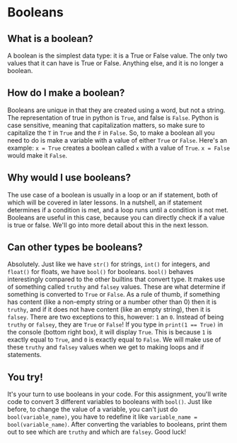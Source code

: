 # Booleans
## What is a boolean?
A boolean is the simplest data type: it is a True or False value. 
The only two values that it can have is True or False. Anything else, and it is no longer a boolean.

## How do I make a boolean?
Booleans are unique in that they are created using a word, but not a string. 
The representation of true in python is `True`, and false is `False`. 
Python is case sensitive, meaning that capitalization matters, so make sure to capitalize the `T` in `True` and the `F` in `False`.
So, to make a boolean all you need to do is make a variable with a value of either `True` or `False`.
Here's an example: `x = True` creates a boolean called `x` with a value of `True`. `x = False` would make it `False`.

## Why would I use booleans?
The use case of a boolean is usually in a loop or an if statement, both of which will be covered in later lessons.
In a nutshell, an if statement determines if a condition is met, and a loop runs until a condition is not met.
Booleans are useful in this case, because you can directly check if a value is true or false. 
We'll go into more detail about this in the next lesson.

## Can other types be booleans?
Absolutely. 
Just like we have `str()` for strings, `int()` for integers, and `float()` for floats, we have `bool()` for booleans.
`bool()` behaves interestingly compared to the other builtins that convert type. It makes use of something called 
`truthy` and `falsey` values. These are what determine if something is converted to `True` or `False`. 
As a rule of thumb, if something has content (like a non-empty string or a number other than 0) then it is `truthy`,
and if it does not have content (like an empty string), then it is `falsey`. There are two exceptions to this, however:
`1` an `0`. Instead of being `truthy` or `falsey`, they are `True` or `False`! 
If you type in `print(1 == True)` in the console (bottom right box), it will display `True`. 
This is because `1` is exactly equal to `True`, and `0` is exactly equal to `False`. 
We will make use of these `truthy` and `falsey` values when we get to making loops and if statements.

## You try!
It's your turn to use booleans in your code. 
For this assignment, you'll write code to convert 3 different variables to booleans with `bool()`. 
Just like before, to change the value of a variable, you can't just do `bool(variable_name)`, 
you have to redefine it like `variable_name = bool(variable_name)`.
After converting the variables to booleans, print them out to see which are `truthy` and which are `falsey`. Good luck!
